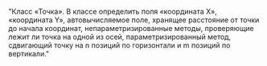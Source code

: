 ﻿"Класс «Точка». В классе определить поля «координата X», «координата Y», автовычисляемое поле, хранящее расстояние от точки до начала координат, непараметризированные методы, проверяющие лежит ли точка на одной из осей, параметризированный метод, сдвигающий точку на n позиций по горизонтали и m позиций по вертикали."